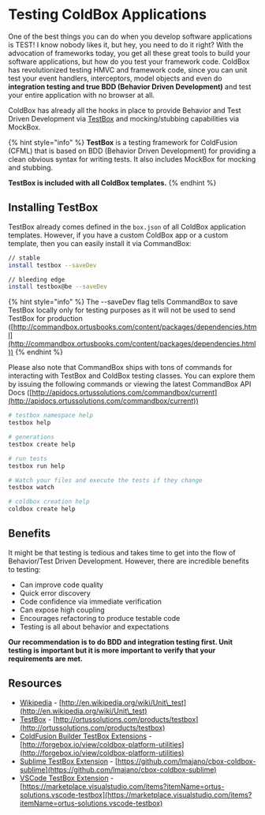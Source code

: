# Testing ColdBox Applications

One of the best things you can do when you develop software applications is TEST! I know nobody likes it, but hey, you need to do it right? With the advocation of frameworks today, you get all these great tools to build your software applications, but how do you test your framework code. ColdBox has revolutionized testing HMVC and framework code, since you can unit test your event handlers, interceptors, model objects and even do **integration testing and true BDD (Behavior Driven Development)** and test your entire application with no browser at all.

ColdBox has already all the hooks in place to provide Behavior and Test Driven Development via [TestBox](http://www.ortussolutions.com/products/testbox) and mocking/stubbing capabilities via MockBox.

{% hint style="info" %}
**TestBox** is a testing framework for ColdFusion (CFML) that is based on BDD (Behavior Driven Development) for providing a clean obvious syntax for writing tests. It also includes MockBox for mocking and stubbing.

**TestBox is included with all ColdBox templates.**
{% endhint %}

## Installing TestBox

TestBox already comes defined in the `box.json` of all ColdBox application templates.  However, if you have a custom ColdBox app or a custom template, then you can easily install it via CommandBox:

```bash
// stable
install testbox --saveDev

// bleeding edge
install testbox@be --saveDev
```

{% hint style="info" %}
The --saveDev flag tells CommandBox to save TestBox locally only for testing purposes as it will not be used to send TestBox for production ([http://commandbox.ortusbooks.com/content/packages/dependencies.html](http://commandbox.ortusbooks.com/content/packages/dependencies.html))
{% endhint %}

Please also note that CommandBox ships with tons of commands for interacting with TestBox and ColdBox testing classes. You can explore them by issuing the following commands or viewing the latest CommandBox API Docs ([http://apidocs.ortussolutions.com/commandbox/current](http://apidocs.ortussolutions.com/commandbox/current))

```bash
# testbox namespace help
testbox help

# generations
testbox create help

# run tests
testbox run help

# Watch your files and execute the tests if they change
testbox watch

# coldbox creation help
coldbox create help
```

## Benefits

It might be that testing is tedious and takes time to get into the flow of Behavior/Test Driven Development. However, there are incredible benefits to testing:

* Can improve code quality
* Quick error discovery
* Code confidence via immediate verification
* Can expose high coupling
* Encourages refactoring to produce testable code
* Testing is all about behavior and expectations

**Our recommendation is to do BDD and integration testing first.  Unit testing is important but it is more important to verify that your requirements are met.**

## Resources

* [Wikipedia](http://en.wikipedia.org/wiki/Unit\_test) - [http://en.wikipedia.org/wiki/Unit\_test](http://en.wikipedia.org/wiki/Unit\_test)
* [TestBox](http://ortussolutions.com/products/testbox) - [http://ortussolutions.com/products/testbox](http://ortussolutions.com/products/testbox)
* [ColdFusion Builder TestBox Extensions](http://forgebox.io/view/coldbox-platform-utilities) - [http://forgebox.io/view/coldbox-platform-utilities](http://forgebox.io/view/coldbox-platform-utilities)
* [Sublime TestBox Extension](https://github.com/lmajano/cbox-coldbox-sublime) - [https://github.com/lmajano/cbox-coldbox-sublime](https://github.com/lmajano/cbox-coldbox-sublime)
* [VSCode TestBox Extension](https://marketplace.visualstudio.com/items?itemName=ortus-solutions.vscode-testbox) - [https://marketplace.visualstudio.com/items?itemName=ortus-solutions.vscode-testbox](https://marketplace.visualstudio.com/items?itemName=ortus-solutions.vscode-testbox)
